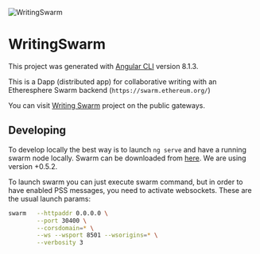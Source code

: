 ![WritingSwarm](https://raw.githubusercontent.com/kortatu/WritingSwarm/master/src/app/assets/Writing%20Swarm-logo-black_lifesavers_bee.png)
# WritingSwarm

This project was generated with [Angular CLI](https://github.com/angular/angular-cli) version 8.1.3.

This is a Dapp (distributed app) for collaborative writing with an Etheresphere Swarm backend (`https://swarm.ethereum.org/`)

You can visit [Writing Swarm][] project on the public gateways.

[Writing Swarm]: https://swarm-gateways.net/bzz:/f47d20444fbef9551e53224c233f02f6ab30a746f88cf47645e5937d4e9d6369/

## Developing

To develop locally the best way is to launch `ng serve` and have a running swarm node locally. Swarm can be downloaded from [here](https://ethersphere.github.io/swarm-home/downloads/). We are using version +0.5.2.

To launch swarm you can just execute swarm command, but in order to have enabled PSS messages, you need to activate websockets. These are the usual launch params:

```sh
swarm   --httpaddr 0.0.0.0 \
        --port 30400 \
        --corsdomain=* \
        --ws --wsport 8501 --wsorigins=* \
        --verbosity 3
```
